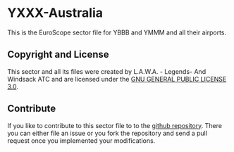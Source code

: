 # YXXX-Australia
This is the EuroScope sector file for YBBB and YMMM and all their airports.

## Copyright and License
This sector and all its files were created by L.A.W.A. - Legends- And Windsack ATC and are licensed under the [GNU GENERAL PUBLIC LICENSE 3.0](LICENSE).

## Contribute
If you like to contribute to this sector file to to the [github repository](https://github.com/L-A-W-A-virtual-ATC/SECTORNAME).
There you can either file an issue or you fork the repository and send a pull request once you implemented your modifications.
